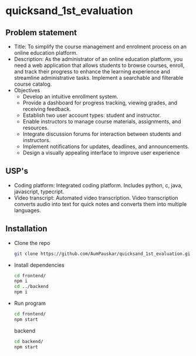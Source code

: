 # quicksand_1st_evaluation

## Problem statement
- Title: To simplify the course management and enrolment process on an online education platform.
- Description: As the administrator of an online education platform, you need a web application that allows students to browse courses, enroll, and track their progress to enhance the learning experience and streamline administrative tasks.
Implement a searchable and filterable course catalog.
- Objectives
  - Develop an intuitive enrollment system.
  - Provide a dashboard for progress tracking, viewing grades, and receiving feedback.
  - Establish two user account types: student and instructor.
  - Enable instructors to manage course materials, assignments, and resources.
  - Integrate discussion forums for interaction between students and instructors.
  - Implement notifications for updates, deadlines, and announcements.
  - Design a visually appealing interface to improve user experience
 
## USP's
- Coding platform: Integrated coding platform. Includes python, c, java, javascript, typecript.
- Video transcript: Automated video transcription. Video transcription converts audio into text for quick notes and converts them into multiple languages.

## Installation
- Clone the repo
  ```bash
  git clone https://github.com/AumPauskar/quicksand_1st_evaluation.git
  ```
- Install dependencies
  ```bash
  cd frontend/
  npm i
  cd ../backend
  npm i
  ```
- Run program
  ```bash
  cd frontend/
  npm start
  ```
  backend
  ```bash
  cd backend/
  npm start
  ```
